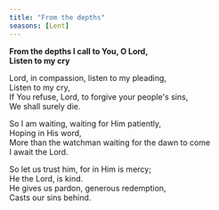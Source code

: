 ```yaml
---
title: "From the depths"
seasons: [Lent]
---
```


**From the depths I call to You, O Lord,   
Listen to my cry**

Lord, in compassion, listen to my pleading,   
Listen to my cry,   
If You refuse, Lord, to forgive your people's sins,   
We shall surely die.

So I am waiting, waiting for Him patiently,   
Hoping in His word,   
More than the watchman waiting for the dawn to come   
I await the Lord.

So let us trust him, for in Him is mercy;   
He the Lord, is kind.   
He gives us pardon, generous redemption,   
Casts our sins behind.